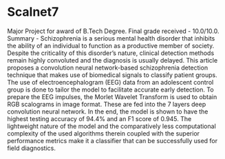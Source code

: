 # Scalnet7
Major Project for award of B.Tech Degree. Final grade received - 10.0/10.0. 
Summary - 
Schizophrenia is a serious mental health disorder that inhibits the ability of an individual to function as a productive member of society. Despite the criticality of this disorder’s nature, clinical detection methods remain highly convoluted and the diagnosis is usually delayed. This article proposes a convolution neural network-based schizophrenia detection technique that makes use of biomedical signals to classify patient groups. The use of electroencephalogram (EEG) data from an adolescent control group is done to tailor the model to facilitate accurate early detection. To prepare the EEG impulses, the Morlet Wavelet Transform is used to obtain RGB scalograms in image format. These are fed into the 7 layers deep convolution neural network. In the end, the model is shown to have the highest testing accuracy of 94.4% and an F1 score of 0.945. The lightweight nature of the model and the comparatively less computational complexity of the used algorithms therein coupled with the superior performance metrics make it a classifier that can be successfully used for field diagnostics.
